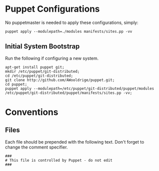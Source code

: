 Puppet Configurations
================================
No puppetmaster is needed to apply these configurations, simply:

    puppet apply --modulepath=./modules manifests/sites.pp -vv


Initial System Bootstrap
--------------------------------
Run the following if configuring a new system.

    apt-get install puppet git;
    mkdir /etc/puppet/git-distributed;
    cd /etc/puppet/git-distributed;
    git clone http://github.com/AWooldrige/puppet.git;
    cd puppet;
    puppet apply --modulepath=/etc/puppet/git-distributed/puppet/modules /etc/puppet/git-distributed/puppet/manifests/sites.pp -vv;


Conventions
==============================

Files
------------------------------
Each file should be prepended with the following text. Don't forget to change the comment specifier.

    ###
    # This file is controlled by Puppet - do not edit
    ###
